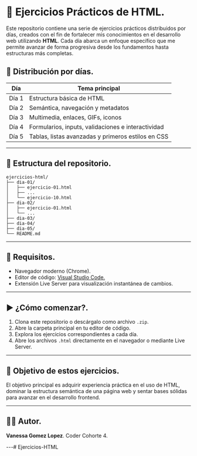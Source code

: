 # 🧪 Ejercicios Prácticos de HTML.

Este repositorio contiene una serie de ejercicios prácticos distribuidos por días, creados con el fin de fortalecer mis conocimientos en el desarrollo web utilizando **HTML**. Cada día abarca un enfoque específico que me permite avanzar de forma progresiva desde los fundamentos hasta estructuras más completas.

## 📅 Distribución por días.

| Día   | Tema principal                                       |
|--------|------------------------------------------------------|
| Día 1 | Estructura básica de HTML                            |
| Día 2 | Semántica, navegación y metadatos                    |
| Día 3 | Multimedia, enlaces, GIFs, iconos                    |
| Día 4 | Formularios, inputs, validaciones e interactividad   |
| Día 5 | Tablas, listas avanzadas y primeros estilos en CSS   |

---

## 📁 Estructura del repositorio.

```text
ejercicios-html/
├── dia-01/
│   ├── ejercicio-01.html
│   ├── ...
│   └── ejercicio-10.html
├── dia-02/
│   ├── ejercicio-01.html
│   └── ...
├── dia-03/
├── dia-04/
├── dia-05/
└── README.md
```

---

## 🔧 Requisitos.

- Navegador moderno (Chrome).
- Editor de código: [Visual Studio Code.](https://code.visualstudio.com/)
- Extensión Live Server para visualización instantánea de cambios.

---

## ▶️ ¿Cómo comenzar?.

1. Clona este repositorio o descárgalo como archivo `.zip`.
2. Abre la carpeta principal en tu editor de código.
3. Explora los ejercicios correspondientes a cada día.
4. Abre los archivos `.html` directamente en el navegador o mediante Live Server.

---

## 🎯 Objetivo de estos ejercicios.

El objetivo principal es adquirir experiencia práctica en el uso de HTML, dominar la estructura semántica de una página web y sentar bases sólidas para avanzar en el desarrollo frontend.

---

## 👨‍💻 Autor.

**Vanessa Gomez Lopez**.
Coder Cohorte 4.

---# Ejercicios-HTML
